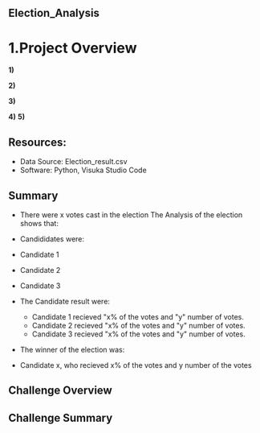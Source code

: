 ## Election_Analysis
# 1.Project Overview


**1)**

**2)**

**3)**

**4)**
**5)**

## Resources:
* Data Source: Election_result.csv
* Software: Python, Visuka Studio Code
## Summary
* There were x votes cast in the election
The Analysis of the election shows that:
* Candididates were:
 * Candidate 1
 * Candidate 2
 * Candidate 3



* The Candidate result were:
  * Candidate 1 recieved "x% of the votes and "y" number of votes.
  * Candidate 2 recieved "x% of the votes and "y" number of votes.
  * Candidate 3 recieved "x% of the votes and "y" number of votes.

*  The winner of the election was:
  * Candidate x, who recieved x% of the votes and y number of the votes
## Challenge Overview
## Challenge Summary

  
